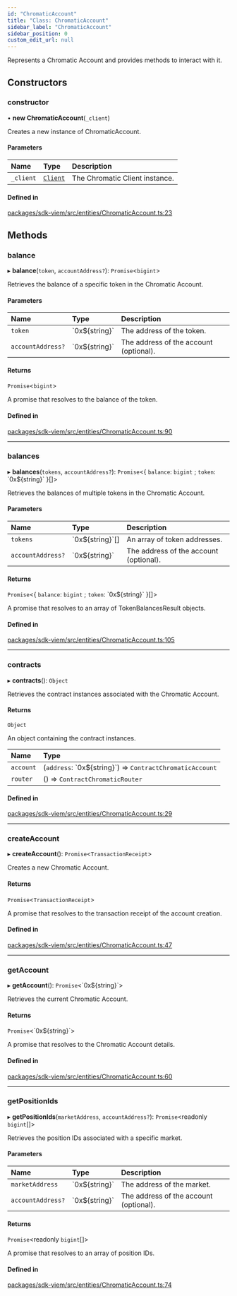 ```yaml
---
id: "ChromaticAccount"
title: "Class: ChromaticAccount"
sidebar_label: "ChromaticAccount"
sidebar_position: 0
custom_edit_url: null
---
```


Represents a Chromatic Account and provides methods to interact with it.

## Constructors

### constructor

• **new ChromaticAccount**(`_client`)

Creates a new instance of ChromaticAccount.

#### Parameters

| Name | Type | Description |
| :------ | :------ | :------ |
| `_client` | [`Client`](Client.md) | The Chromatic Client instance. |

#### Defined in

[packages/sdk-viem/src/entities/ChromaticAccount.ts:23](https://github.com/chromatic-protocol/sdk/blob/f6b90e9/packages/sdk-viem/src/entities/ChromaticAccount.ts#L23)

## Methods

### balance

▸ **balance**(`token`, `accountAddress?`): `Promise`<`bigint`\>

Retrieves the balance of a specific token in the Chromatic Account.

#### Parameters

| Name | Type | Description |
| :------ | :------ | :------ |
| `token` | \`0x${string}\` | The address of the token. |
| `accountAddress?` | \`0x${string}\` | The address of the account (optional). |

#### Returns

`Promise`<`bigint`\>

A promise that resolves to the balance of the token.

#### Defined in

[packages/sdk-viem/src/entities/ChromaticAccount.ts:90](https://github.com/chromatic-protocol/sdk/blob/f6b90e9/packages/sdk-viem/src/entities/ChromaticAccount.ts#L90)

___

### balances

▸ **balances**(`tokens`, `accountAddress?`): `Promise`<{ `balance`: `bigint` ; `token`: \`0x${string}\`  }[]\>

Retrieves the balances of multiple tokens in the Chromatic Account.

#### Parameters

| Name | Type | Description |
| :------ | :------ | :------ |
| `tokens` | \`0x${string}\`[] | An array of token addresses. |
| `accountAddress?` | \`0x${string}\` | The address of the account (optional). |

#### Returns

`Promise`<{ `balance`: `bigint` ; `token`: \`0x${string}\`  }[]\>

A promise that resolves to an array of TokenBalancesResult objects.

#### Defined in

[packages/sdk-viem/src/entities/ChromaticAccount.ts:105](https://github.com/chromatic-protocol/sdk/blob/f6b90e9/packages/sdk-viem/src/entities/ChromaticAccount.ts#L105)

___

### contracts

▸ **contracts**(): `Object`

Retrieves the contract instances associated with the Chromatic Account.

#### Returns

`Object`

An object containing the contract instances.

| Name | Type |
| :------ | :------ |
| `account` | (`address`: \`0x${string}\`) => `ContractChromaticAccount` |
| `router` | () => `ContractChromaticRouter` |

#### Defined in

[packages/sdk-viem/src/entities/ChromaticAccount.ts:29](https://github.com/chromatic-protocol/sdk/blob/f6b90e9/packages/sdk-viem/src/entities/ChromaticAccount.ts#L29)

___

### createAccount

▸ **createAccount**(): `Promise`<`TransactionReceipt`\>

Creates a new Chromatic Account.

#### Returns

`Promise`<`TransactionReceipt`\>

A promise that resolves to the transaction receipt of the account creation.

#### Defined in

[packages/sdk-viem/src/entities/ChromaticAccount.ts:47](https://github.com/chromatic-protocol/sdk/blob/f6b90e9/packages/sdk-viem/src/entities/ChromaticAccount.ts#L47)

___

### getAccount

▸ **getAccount**(): `Promise`<\`0x${string}\`\>

Retrieves the current Chromatic Account.

#### Returns

`Promise`<\`0x${string}\`\>

A promise that resolves to the Chromatic Account details.

#### Defined in

[packages/sdk-viem/src/entities/ChromaticAccount.ts:60](https://github.com/chromatic-protocol/sdk/blob/f6b90e9/packages/sdk-viem/src/entities/ChromaticAccount.ts#L60)

___

### getPositionIds

▸ **getPositionIds**(`marketAddress`, `accountAddress?`): `Promise`<readonly `bigint`[]\>

Retrieves the position IDs associated with a specific market.

#### Parameters

| Name | Type | Description |
| :------ | :------ | :------ |
| `marketAddress` | \`0x${string}\` | The address of the market. |
| `accountAddress?` | \`0x${string}\` | The address of the account (optional). |

#### Returns

`Promise`<readonly `bigint`[]\>

A promise that resolves to an array of position IDs.

#### Defined in

[packages/sdk-viem/src/entities/ChromaticAccount.ts:74](https://github.com/chromatic-protocol/sdk/blob/f6b90e9/packages/sdk-viem/src/entities/ChromaticAccount.ts#L74)
